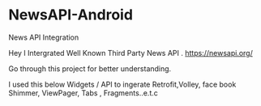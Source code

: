 # NewsAPI-Android
News API Integration

Hey I Intergrated Well Known Third Party News API .
https://newsapi.org/

Go through this project for better understanding.

I used this below Widgets / API to ingerate
Retrofit,Volley, face book Shimmer, ViewPager, Tabs , Fragments..e.t.c
